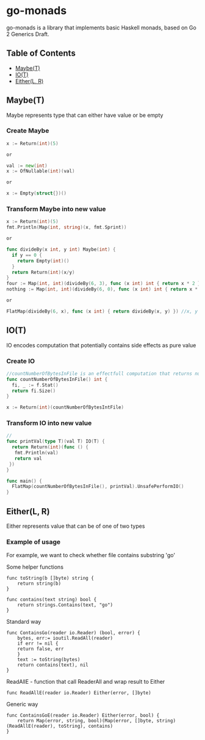 # go-monads
go-monads is a library that implements basic Haskell monads, based on Go 2 Generics Draft.

## Table of Contents

* [Maybe(T)](#maybet)
* [IO(T)](#iot)
* [Either(L, R)](#eitherl-r)


## Maybe(T)
Maybe represents type that can either have value or be empty
### Create Maybe
```go
x := Return(int)(5)

or

val := new(int)
x := OfNullable(int)(val)

or

x := Empty(struct{})()
```

### Transform Maybe into new value
```go
x := Return(int)(5)
fmt.Println(Map(int, string)(x, fmt.Sprint))

or

func divideBy(x int, y int) Maybe(int) {
  if y == 0 { 
    return Empty(int)() 
  }
  return Return(int)(x/y)
}
four := Map(int, int)(divideBy(6, 3), func (x int) int { return x * 2 }) //four equals Just{obj: 4}
nothing := Map(int, int)(divideBy(6, 0), func (x int) int { return x * 2 }) //nothing equals Nothing{}

or

FlatMap(divideBy(6, x), func (x int) { return divideBy(x, y) }) //x, y are some unknown integers, might be zeros
```

## IO(T)
IO encodes computation that potentially contains side effects as pure value
### Create IO
```go
//countNumberOfBytesInFile is an effectfull computation that returns number of bytes in file
func countNumberOfBytesInFile() int {
  fi, _ := f.Stat()
  return fi.Size()
}

x := Return(int)(countNumberOfBytesIntFile)
```

### Transform IO into new value
```go
//
func printVal(type T)(val T) IO(T) {
  return Return(int)(func () { 
   fmt.Println(val)
   return val
 }) 
}

func main() {
  FlatMap(countNumberOfBytesInFile(), printVal).UnsafePerformIO() 
}
```

## Either(L, R)
Either represents value that can be of one of two types
### Example of usage
For example, we want to check whether file contains substring 'go'

Some helper functions
```
func toString(b []byte) string {
    return string(b)
}

func contains(text string) bool {
    return strings.Contains(text, "go")
}
```

Standard way
```
func ContainsGo(reader io.Reader) (bool, error) {
    bytes, err:= ioutil.ReadAll(reader)
    if err != nil {
    return false, err
    }
    text := toString(bytes)
    return contains(text), nil
}
```
ReadAllE - function that call ReaderAll and wrap result to Either
```
func ReadAllE(reader io.Reader) Either(error, []byte) 
```
Generic way
```
func ContainsGoE(reader io.Reader) Either(error, bool) {
    return Map(error, string, bool)(Map(error, []byte, string)(ReadAllE(reader), toString), contains)	
}
```